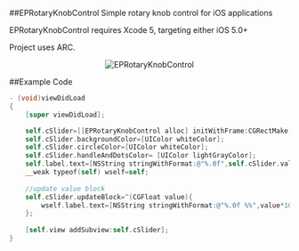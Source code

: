 ##EPRotaryKnobControl
Simple rotary knob control for iOS applications

EPRotaryKnobControl requires Xcode 5, targeting either iOS 5.0+

Project uses ARC.

<p align="center" >
  <img src="https://raw.github.com/somedev/EPRotaryKnobControl/master/assets/screen.png" alt="EPRotaryKnobControl" title="EPRotaryKnobControl">
</p>

##Example Code

```objective-c
- (void)viewDidLoad
{
    [super viewDidLoad];

    self.cSlider=[[EPRotaryKnobControl alloc] initWithFrame:CGRectMake(60, 100, 200, 200)];
    self.cSlider.backgroundColor=[UIColor whiteColor];
    self.cSlider.circleColor=[UIColor whiteColor];
    self.cSlider.handleAndDotsColor= [UIColor lightGrayColor];
    self.label.text=[NSString stringWithFormat:@"%.0f",self.cSlider.value*100.0f ];
    __weak typeof(self) wself=self;
    
    //update value block
    self.cSlider.updateBlock=^(CGFloat value){
        wself.label.text=[NSString stringWithFormat:@"%.0f %%",value*100.0f ];
    };
    
    [self.view addSubview:self.cSlider];
}
```

